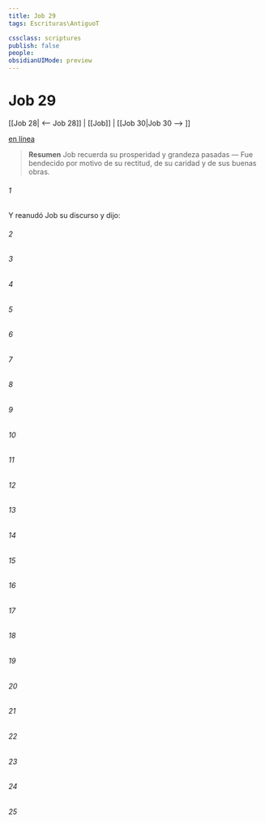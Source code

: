 ```yaml
---
title: Job 29
tags: Escrituras\AntiguoT

cssclass: scriptures
publish: false
people:
obsidianUIMode: preview
---
```


# Job 29
[[Job 28| <-- Job 28]] | [[Job]] | [[Job 30|Job 30 --> ]]

[en línea](https://churchofjesuschrist.org/study/scriptures/ot/job/29?lang=spa)

> __Resumen__
Job recuerda su prosperidad y grandeza pasadas — Fue bendecido por motivo de su rectitud, de su caridad y de sus buenas obras.

###### 1 
Y reanudó Job su discurso y dijo:

###### 2 


###### 3 


###### 4 


###### 5 


###### 6 


###### 7 


###### 8 


###### 9 


###### 10 


###### 11 


###### 12 


###### 13 


###### 14 


###### 15 


###### 16 


###### 17 


###### 18 


###### 19 


###### 20 


###### 21 


###### 22 


###### 23 


###### 24 


###### 25 


